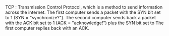 TCP : Transmission Control Protocol, which is a method to send information across the internet.
The first computer sends a packet with the SYN bit set to 1
(SYN = "synchronize?"). The second computer sends back a packet with the ACK bit set to 1 (ACK = "acknowledge!") plus the SYN bit set to The first computer replies back with an ACK.
